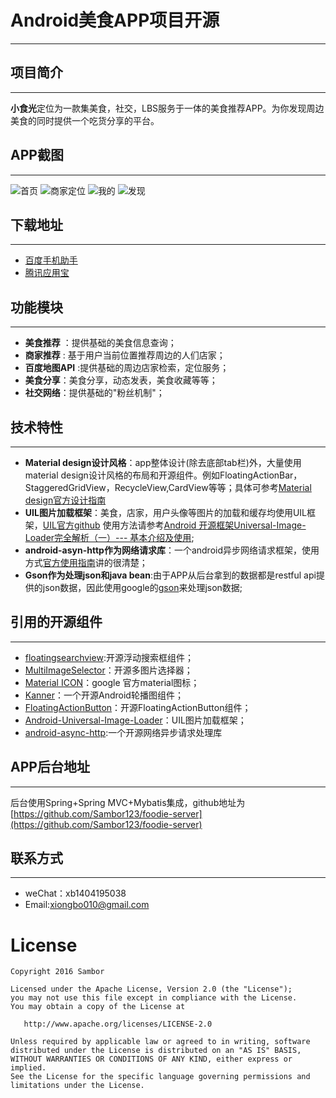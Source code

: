 # Android美食APP项目开源
------
## 项目简介
-------------------

**小食光**定位为一款集美食，社交，LBS服务于一体的美食推荐APP。为你发现周边美食的同时提供一个吃货分享的平台。
## APP截图
-----------------------
![首页](http://bjtu-foodie.oss-cn-shanghai.aliyuncs.com/home.png)
![商家定位](http://bjtu-foodie.oss-cn-shanghai.aliyuncs.com/location.png)
![我的](http://bjtu-foodie.oss-cn-shanghai.aliyuncs.com/me.png)
![发现](http://bjtu-foodie.oss-cn-shanghai.aliyuncs.com/message.png)
## 下载地址
------------------
- [百度手机助手](http://shouji.baidu.com/software/9690734.html)
- [腾讯应用宝](http://android.myapp.com/myapp/detail.htm?apkName=com.foodie.app)


## 功能模块
-------------------
- **美食推荐** ：提供基础的美食信息查询；
- **商家推荐** : 基于用户当前位置推荐周边的人们店家；
- **百度地图API** :提供基础的周边店家检索，定位服务；
- **美食分享**：美食分享，动态发表，美食收藏等等；
- **社交网络**：提供基础的"粉丝机制"；

## 技术特性
-------------------
- **Material design设计风格**：app整体设计(除去底部tab栏)外，大量使用material design设计风格的布局和开源组件。例如FloatingActionBar，StaggeredGridView，RecycleView,CardView等等；具体可参考[Material design官方设计指南](https://material.google.com/#)
- **UIL图片加载框架**：美食，店家，用户头像等图片的加载和缓存均使用UIL框架，[UIL官方github](https://github.com/nostra13/Android-Universal-Image-Loader)
使用方法请参考[Android 开源框架Universal-Image-Loader完全解析（一）--- 基本介绍及使用](http://blog.csdn.net/xiaanming/article/details/26810303/);
- **android-asyn-http作为网络请求库**：一个android异步网络请求框架，使用方式[官方使用指南](http://loopj.com/android-async-http/)讲的很清楚；
- **Gson作为处理json和java bean**:由于APP从后台拿到的数据都是restful api提供的json数据，因此使用google的[gson](https://github.com/google/gson)来处理json数据;



## 引用的开源组件
----------------------
- [floatingsearchview](https://github.com/arimorty/floatingsearchview):开源浮动搜索框组件；
- [MultiImageSelector](https://github.com/lovetuzitong/MultiImageSelector)：开源多图片选择器；
- [Material ICON](https://design.google.com/icons/#ic_search)：google 官方material图标；
- [Kanner](https://github.com/iKrelve/Kanner)：一个开源Android轮播图组件；
- [FloatingActionButton](https://github.com/Clans/FloatingActionButton)：开源FloatingActionButton组件；
- [Android-Universal-Image-Loader](https://github.com/nostra13/Android-Universal-Image-Loader)：UIL图片加载框架；
- [android-async-http](http://loopj.com/android-async-http/):一个开源网络异步请求处理库

## APP后台地址
---------------------

后台使用Spring+Spring MVC+Mybatis集成，github地址为[https://github.com/Sambor123/foodie-server](https://github.com/Sambor123/foodie-server)

## 联系方式
---------------------
- weChat：xb1404195038
- Email:xiongbo010@gmail.com

# License
```
Copyright 2016 Sambor 

Licensed under the Apache License, Version 2.0 (the "License");
you may not use this file except in compliance with the License.
You may obtain a copy of the License at

   http://www.apache.org/licenses/LICENSE-2.0

Unless required by applicable law or agreed to in writing, software
distributed under the License is distributed on an "AS IS" BASIS,
WITHOUT WARRANTIES OR CONDITIONS OF ANY KIND, either express or implied.
See the License for the specific language governing permissions and
limitations under the License.
```

